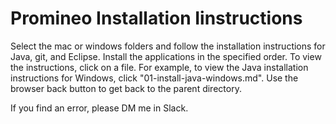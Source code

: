 # Promineo Installation Iinstructions

Select the mac or windows folders and follow the installation instructions for Java, git, and Eclipse. Install the applications in the specified order. To view the instructions, click on a file. For example, to view the Java installation instructions for Windows, click "01-install-java-windows.md". Use the browser back button to get back to the parent directory.

If you find an error, please DM me in Slack.